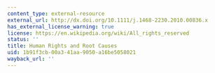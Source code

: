 ```yaml
---
content_type: external-resource
external_url: http://dx.doi.org/10.1111/j.1468-2230.2010.00836.x
has_external_license_warning: true
license: https://en.wikipedia.org/wiki/All_rights_reserved
status: ''
title: Human Rights and Root Causes
uid: 1b91f3cb-00a3-41aa-9050-a16be5058021
wayback_url: ''
---
```

